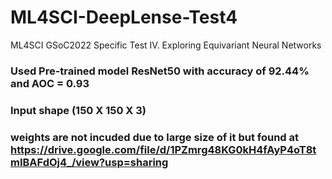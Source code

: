 # ML4SCI-DeepLense-Test4
ML4SCI GSoC2022 Specific Test IV. Exploring Equivariant Neural Networks

### Used Pre-trained model ResNet50 with accuracy of 92.44% and AOC = 0.93
### Input shape (150 X 150 X 3)
### weights are not incuded due to large size of it but found at https://drive.google.com/file/d/1PZmrg48KG0kH4fAyP4oT8tmIBAFdOj4_/view?usp=sharing
